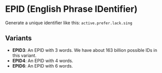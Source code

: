 # EPID (English Phrase IDentifier)

Generate a unique identifier like this: `active.prefer.lack.sing`

## Variants

* **EPID3**: An EPID with 3 words. We have about 163 billion possible IDs in this variant.
* **EPID4**: An EPID with 4 words.
* **EPID6**: An EPID with 6 words.

